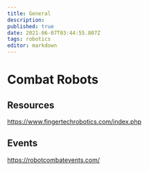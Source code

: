 ```yaml
---
title: General
description: 
published: true
date: 2021-06-07T03:44:55.807Z
tags: robotics
editor: markdown
---
```


# Combat Robots

## Resources
https://www.fingertechrobotics.com/index.php
## Events
https://robotcombatevents.com/
